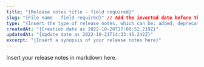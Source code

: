 ```yaml
---
title: "{Release notes title - field required}"
slug: "{File name - field required}" // Add the inverted date before the slug and the file name, as in `yyyy-mm-dd-title`, e.g. "2024-03-07-faststore-content-in-the-developer-portal"
type: "{Insert the type of release notes, which can be: added, deprecated, info, fixed, removed, or improved}"
createdAt: "{Creation date as 2022-10-20T17:08:52.219Z}"
updatedAt: "{Update date as 2022-10-21T14:33:45.242Z}"
excerpt: "{Insert a synopsis of your release notes here}"
---
```


Insert your release notes in markdown here.
